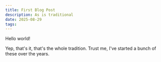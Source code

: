 ```yaml
---
title: First Blog Post
description: As is traditional
date: 2025-08-29
tags:
---
```


Hello world!

Yep, that's it, that's the whole tradition. Trust me, I've started a bunch of these over the years.